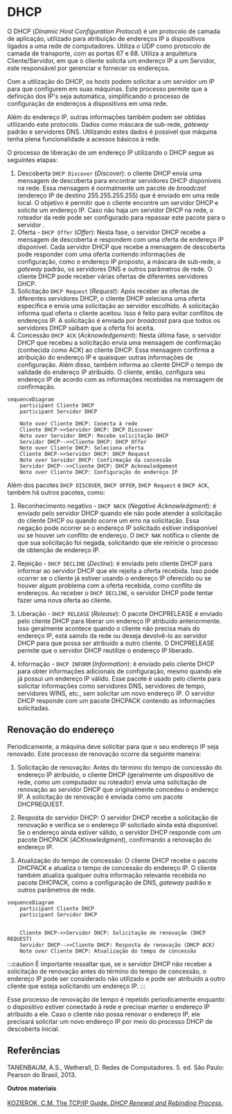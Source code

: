 # DHCP

O DHCP (*Dinamic Host Configuration Protocol*) é um protocolo de camada de aplicação, utilizado para atribuição de endereços IP a dispositivos ligados a uma rede de computadores. Utiliza o UDP como protocolo de camada de transporte, com as portas 67 e 68. Utiliza a arquitetura Cliente/Servidor, em que o cliente solicita um endereço IP a um Servidor, este responsável por gerenciar e fornecer os endereços.

Com a utilização do DHCP, os *hosts* podem solicitar a um servidor um IP para que configurem em suas máquinas. Este processo permite que a definição dos IP's seja automática, simplificando o processo de configuração de endereços a dispositivos em uma rede.

Além do endereço IP, outras informações também podem ser obtidas utilizando este protocolo. Dados como máscara de sub-rede, *gateway* padrão e servidores DNS. Utilizando estes dados é possivel que máquina tenha plena funcionalidade a acessos básicos à rede.

O processo de liberação de um endereço IP utilizando o DHCP segue as seguintes etapas:

1. Descoberta `DHCP Discover` (*Discover*):  o cliente DHCP envia uma mensagem de descoberta para encontrar servidores DHCP disponíveis na rede. Essa mensagem é normalmente um pacote de *broadcast* (endereço IP de destino 255.255.255.255) que é enviado em uma rede local. O objetivo é permitir que o cliente encontre um servidor DHCP e solicite um endereço IP. Caso não haja um servidor DHCP na rede, o roteador da rede pode ser configurado para repassar este pacote para o servidor <Bib bib='tanenbaum_2011_book' page='294'/>.
1. Oferta - `DHCP Offer` (*Offer*): Nesta fase, o servidor DHCP recebe a mensagem de descoberta e respondem com uma oferta de endereço IP disponível. Cada servidor DHCP que recebe a mensagem de descoberta pode responder com uma oferta contendo informações de configuração, como o endereço IP proposto, a máscara de sub-rede, o *gateway* padrão, os servidores DNS e outros parâmetros de rede. O cliente DHCP pode receber várias ofertas de diferentes servidores DHCP.
1. Solicitação `DHCP Request` (*Request*): Após receber as ofertas de diferentes servidores DHCP, o cliente DHCP seleciona uma oferta específica e envia uma solicitação ao servidor escolhido. A solicitação informa qual oferta o cliente aceitou. Isso é feito para evitar conflitos de endereços IP. A solicitação é enviada por *broadcast* para que todos os servidores DHCP saibam que a oferta foi aceita.
1. Concessão `DHCP ACK` (*Acknowledgement*): Nesta última fase, o servidor DHCP que recebeu a solicitação envia uma mensagem de confirmação (conhecida como ACK) ao cliente DHCP. Essa mensagem confirma a atribuição do endereço IP e quaisquer outras informações de configuração. Além disso, também informa ao cliente DHCP o tempo de validade do endereço IP atribuído. O cliente, então, configura seu endereço IP de acordo com as informações recebidas na mensagem de confirmação.

```mermaid
sequenceDiagram
    participant Cliente DHCP
    participant Servidor DHCP

    Note over Cliente DHCP: Conecta à rede
    Cliente DHCP->>Servidor DHCP: DHCP Discover
    Note over Servidor DHCP: Recebe solicitação DHCP
    Servidor DHCP-->>Cliente DHCP: DHCP Offer
    Note over Cliente DHCP: Seleciona oferta
    Cliente DHCP->>Servidor DHCP: DHCP Request
    Note over Servidor DHCP: Confirmação da concessão
    Servidor DHCP-->>Cliente DHCP: DHCP Acknowledgement
    Note over Cliente DHCP: Configuração do endereço IP
```



Além dos pacotes `DHCP DISCOVER`, `DHCP OFFER`, `DHCP Request` e `DHCP ACK`, também há outros pacotes, como:


1. Reconhecimento negativo - `DHCP NACK` (*Negative Acknowledgment*): é enviado pelo servidor DHCP quando ele não pode atender à solicitação do cliente DHCP ou quando ocorre um erro na solicitação. Essa negação pode ocorrer se o endereço IP solicitado estiver indisponível ou se houver um conflito de endereço. O `DHCP NAK` notifica o cliente de que sua solicitação foi negada, solicitando que ele reinicie o processo de obtenção de endereço IP.

1. Rejeição - `DHCP DECLINE` (*Decline*): é enviado pelo cliente DHCP para informar ao servidor DHCP que ele rejeita a oferta recebida. Isso pode ocorrer se o cliente já estiver usando o endereço IP oferecido ou se houver algum problema com a oferta recebida, como conflito de endereços. Ao receber o `DHCP DECLINE`, o servidor DHCP pode tentar fazer uma nova oferta ao cliente.

1. Liberação - `DHCP RELEASE` (*Release*): O pacote DHCPRELEASE é enviado pelo cliente DHCP para liberar um endereço IP atribuído anteriormente. Isso geralmente acontece quando o cliente não precisa mais do endereço IP, está saindo da rede ou deseja devolvê-lo ao servidor DHCP para que possa ser atribuído a outro cliente. O DHCPRELEASE permite que o servidor DHCP reutilize o endereço IP liberado.

1. Informação - `DHCP INFORM` (*Information*): é enviado pelo cliente DHCP para obter informações adicionais de configuração, mesmo quando ele já possui um endereço IP válido. Esse pacote é usado pelo cliente para solicitar informações como servidores DNS, servidores de tempo, servidores WINS, etc., sem solicitar um novo endereço IP. O servidor DHCP responde com um pacote DHCPACK contendo as informações solicitadas.

## Renovação do endereço

Periodicamente, a máquina deve solicitar para que o seu endereço IP seja renovado. Este processo de renovação ocorre da seguinte maneira:

1. Solicitação de renovação: Antes do término do tempo de concessão do endereço IP atribuído, o cliente DHCP (geralmente um dispositivo de rede, como um computador ou roteador) envia uma solicitação de renovação ao servidor DHCP que originalmente concedeu o endereço IP. A solicitação de renovação é enviada como um pacote DHCPREQUEST.

1. Resposta do servidor DHCP: O servidor DHCP recebe a solicitação de renovação e verifica se o endereço IP solicitado ainda está disponível. Se o endereço ainda estiver válido, o servidor DHCP responde com um pacote DHCPACK (*ACKnowledgment*), confirmando a renovação do endereço IP.

1. Atualização do tempo de concessão: O cliente DHCP recebe o pacote DHCPACK e atualiza o tempo de concessão do endereço IP. O cliente também atualiza qualquer outra informação relevante recebida no pacote DHCPACK, como a configuração de DNS, *gateway* padrão e outros parâmetros de rede.

```mermaid
sequenceDiagram
    participant Cliente DHCP
    participant Servidor DHCP

    
    Cliente DHCP->>Servidor DHCP: Solicitação de renovação (DHCP REQUEST)
    Servidor DHCP-->>Cliente DHCP: Resposta de renovação (DHCP ACK)
    Note over Cliente DHCP: Atualização do tempo de concessão
```


:::caution 
É importante ressaltar que, se o servidor DHCP não receber a solicitação de renovação antes do término do tempo de concessão, o endereço IP pode ser considerado não utilizado e pode ser atribuído a outro cliente que esteja solicitando um endereço IP.
:::

Esse processo de renovação de tempo é repetido periodicamente enquanto o dispositivo estiver conectado à rede e precisar manter o endereço IP atribuído a ele. Caso o cliente não possa renovar o endereço IP, ele precisará solicitar um novo endereço IP por meio do processo DHCP de descoberta inicial.

## Referências



TANENBAUM, A.S., Wetherall, D. Redes de Computadores. 5. ed. São Paulo: Pearson do Brasil, 2013.

**Outros materiais**  
[](https://support.huawei.com/enterprise/en/doc/EDOC1100112351/4b2f29de/how-a-dhcp-client-renews-its-ip-address-lease)  
[KOZIEROK, C.M. The TCP/IP Guide. *DHCP Renewal and Rebinding Process*.](http://www.tcpipguide.com/free/t_DHCPLeaseRenewalandRebindingProcesses-2.htm)  





 

